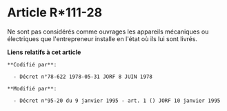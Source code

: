 # Article R*111-28

Ne sont pas considérés comme ouvrages les appareils mécaniques ou électriques que l'entrepreneur installe en l'état où ils
lui sont livrés.

**Liens relatifs à cet article**

	**Codifié par**:

	  - Décret n°78-622 1978-05-31 JORF 8 JUIN 1978

	**Modifié par**:

	  - Décret n°95-20 du 9 janvier 1995 - art. 1 () JORF 10 janvier 1995
